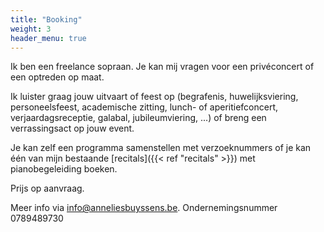 ```yaml
---
title: "Booking"
weight: 3
header_menu: true
---
```


Ik ben een freelance sopraan. Je kan mij vragen voor een privéconcert of een optreden op maat.

Ik luister graag jouw uitvaart of feest op (begrafenis, huwelijksviering, personeelsfeest,
academische zitting, lunch- of aperitiefconcert, verjaardagsreceptie, galabal, jubileumviering, ...) of breng een verrassingsact op jouw event.

Je kan zelf een programma samenstellen met verzoeknummers of je kan één van mijn bestaande [recitals]({{< ref "recitals" >}}) met pianobegeleiding boeken.

Prijs op aanvraag.

Meer info via [info@anneliesbuyssens.be](mailto:info@anneliesbuyssens.be).
Ondernemingsnummer 0789489730
